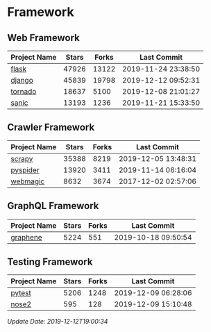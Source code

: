 # Framework

## Web Framework

| Project Name | Stars | Forks | Last Commit |
| ------------ | ----- | ----- | ----------- |
| [flask](https://github.com/pallets/flask) | 47926 | 13122 | 2019-11-24 23:38:50 |
| [django](https://github.com/django/django) | 45839 | 19798 | 2019-12-12 09:52:31 |
| [tornado](https://github.com/tornadoweb/tornado) | 18637 | 5100 | 2019-12-08 21:01:27 |
| [sanic](https://github.com/huge-success/sanic) | 13193 | 1236 | 2019-11-21 15:33:50 |

## Crawler Framework

| Project Name | Stars | Forks | Last Commit |
| ------------ | ----- | ----- | ----------- |
| [scrapy](https://github.com/scrapy/scrapy) | 35388 | 8219 | 2019-12-05 13:48:31 |
| [pyspider](https://github.com/binux/pyspider) | 13920 | 3411 | 2019-11-14 06:16:04 |
| [webmagic](https://github.com/code4craft/webmagic) | 8632 | 3674 | 2017-12-02 02:57:06 |

## GraphQL Framework

| Project Name | Stars | Forks | Last Commit |
| ------------ | ----- | ----- | ----------- |
| [graphene](https://github.com/graphql-python/graphene) | 5224 | 551 | 2019-10-18 09:50:54 |

## Testing Framework

| Project Name | Stars | Forks | Last Commit |
| ------------ | ----- | ----- | ----------- |
| [pytest](https://github.com/pytest-dev/pytest) | 5206 | 1248 | 2019-12-09 06:28:06 |
| [nose2](https://github.com/nose-devs/nose2) | 595 | 128 | 2019-12-09 15:10:48 |

*Update Date: 2019-12-12T19:00:34*
